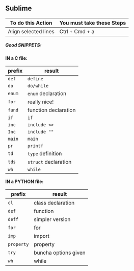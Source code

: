 ## Sublime
To do this Action                   | You must take these Steps
------------------------------------|--------------------------
Align selected lines                | Ctrl + Cmd + a

##### Good SNIPPETS:

**IN a C file:**

prefix      | result
------------|------------------------
`def`       |  `define`
`do`        |  `do/while`
`enum`      |  `enum` declaration
`for`       |  really nice!
`fund`      |  function declaration
`if`        |  `if`
`inc`       |  `include <>`
`Inc`       |  `include ""`
`main`      |  `main`
`pr`        |  `printf`
`td`        |  `type` definition
`tds`       |  `struct` declaration
`wh`        |  `while`

**IN a PYTHON file:**

prefix          |  result
----------------|----------------------
`cl`            |  class declaration
`def`           |  function
`deff`          |  simpler version
`for`           |  for
`imp`           |  import
`property`      |  property
`try`           |  buncha options given
`wh`            |  while
